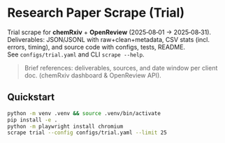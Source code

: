 # Research Paper Scrape (Trial)
Trial scrape for **chemRxiv** + **OpenReview** (2025‑08‑01 → 2025‑08‑31).  
Deliverables: JSON/JSONL with raw+clean+metadata, CSV stats (incl. errors, timing), and source code with configs, tests, README.  
See `configs/trial.yaml` and CLI `scrape --help`.

> Brief references: deliverables, sources, and date window per client doc. (chemRxiv dashboard & OpenReview API). 

## Quickstart
```bash
python -m venv .venv && source .venv/bin/activate
pip install -e .
python -m playwright install chromium
scrape trial --config configs/trial.yaml --limit 25
